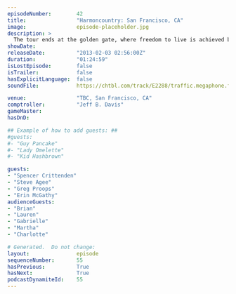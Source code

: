 ```yaml
---
episodeNumber:        42
title:                "Harmoncountry: San Francisco, CA"
image:                episode-placeholder.jpg
description: >
  The tour ends at the golden gate, where freedom to live is achieved by getting drunk, talking nonsense, meeting strangers and, well, you know the forumla.
showDate:             
releaseDate:          "2013-02-03 02:56:00Z"
duration:             "01:24:59"
isLostEpisode:        false
isTrailer:            false
hasExplicitLanguage:  false
soundFile:            https://chtbl.com/track/E2288/traffic.megaphone.fm/STA2125874763.mp3?updated=1554322131

venue:                "TBC, San Francisco, CA"
comptroller:          "Jeff B. Davis"
gameMaster:           
hasDnD:               

## Example of how to add guests: ##
#guests:
#- "Guy Pancake"
#- "Lady Omelette"
#- "Kid Hashbrown"

guests:
- "Spencer Crittenden"
- "Steve Agee"
- "Greg Proops"
- "Erin McGathy"
audienceGuests:
- "Brian"
- "Lauren"
- "Gabrielle"
- "Martha"
- "Charlotte"

# Generated.  Do not change:
layout:               episode
sequenceNumber:       55
hasPrevious:          True
hasNext:              True
podcastDynamiteId:    55
---
```


<!-- The episode description will be rendered here -->
<!-- Add your content below here -->

